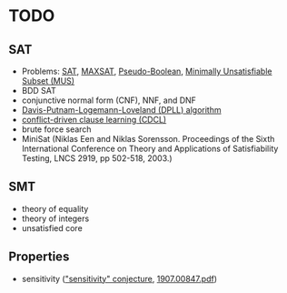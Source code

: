 # TODO

## SAT
- Problems: [SAT](http://en.wikipedia.org/wiki/Boolean_satisfiability_problem), [MAXSAT](http://en.wikipedia.org/wiki/Maximum_satisfiability_problem), [Pseudo-Boolean](http://www.cril.fr/PB11/), [Minimally Unsatisfiable Subset (MUS)](http://www.cril.fr/SAT11/)
- BDD SAT
- conjunctive normal form (CNF), NNF, and DNF
- [Davis-Putnam-Logemann-Loveland (DPLL) algorithm](http://www.cs.miami.edu/home/geoff/Courses/CSC749-17F/Content/DPLLCDCL.shtml)
- [conflict-driven clause learning (CDCL)](https://en.wikipedia.org/wiki/Conflict-driven_clause_learning)
- brute force search
- MiniSat (Niklas Een and Niklas Sorensson. Proceedings of the Sixth International Conference on Theory and Applications of Satisfiability Testing, LNCS 2919, pp 502-518, 2003.)

## SMT
- theory of equality
- theory of integers
- unsatisfied core

## Properties
- sensitivity (["sensitivity" conjecture](https://www.quantamagazine.org/mathematician-solves-computer-science-conjecture-in-two-pages-20190725/), [1907.00847.pdf](https://arxiv.org/pdf/1907.00847.pdf))
